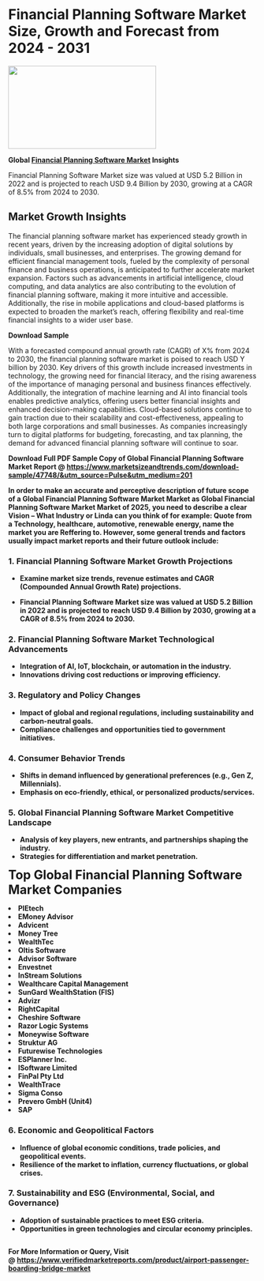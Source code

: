 <H1>Financial Planning Software Market Size, Growth and Forecast from 2024 - 2031</H1><img class="aligncenter size-medium wp-image-584254" src="https://thirdeyenews.in/wp-content/uploads/2024/09/Global-Market-Research-300x168.jpeg" alt="" width="300" height="168" /><p><strong>Global&nbsp;<a href="https://www.marketsizeandtrends.com/download-sample/47748/&amp;utm_source=Pulse&amp;utm_medium=201">Financial Planning Software Market</a> Insights</strong></p><p>Financial Planning Software Market size was valued at USD 5.2 Billion in 2022 and is projected to reach USD 9.4 Billion by 2030, growing at a CAGR of 8.5% from 2024 to 2030.</p><p><h2>Market Growth Insights</h2> <p>The financial planning software market has experienced steady growth in recent years, driven by the increasing adoption of digital solutions by individuals, small businesses, and enterprises. The growing demand for efficient financial management tools, fueled by the complexity of personal finance and business operations, is anticipated to further accelerate market expansion. Factors such as advancements in artificial intelligence, cloud computing, and data analytics are also contributing to the evolution of financial planning software, making it more intuitive and accessible. Additionally, the rise in mobile applications and cloud-based platforms is expected to broaden the market’s reach, offering flexibility and real-time financial insights to a wider user base.</p> <p><strong>Download Sample</strong></p> <p>With a forecasted compound annual growth rate (CAGR) of X% from 2024 to 2030, the financial planning software market is poised to reach USD Y billion by 2030. Key drivers of this growth include increased investments in technology, the growing need for financial literacy, and the rising awareness of the importance of managing personal and business finances effectively. Additionally, the integration of machine learning and AI into financial tools enables predictive analytics, offering users better financial insights and enhanced decision-making capabilities. Cloud-based solutions continue to gain traction due to their scalability and cost-effectiveness, appealing to both large corporations and small businesses. As companies increasingly turn to digital platforms for budgeting, forecasting, and tax planning, the demand for advanced financial planning software will continue to soar.</p> <p><strong></p><p><span class=""><strong>Download Full PDF Sample Copy of Global Financial Planning Software Market Report</strong> @ <a href="https://www.marketsizeandtrends.com/download-sample/47748/&amp;utm_source=Pulse&amp;utm_medium=201" target="_blank">https://www.marketsizeandtrends.com/download-sample/47748/&amp;utm_source=Pulse&amp;utm_medium=201</a></span></p><p>In order to make an accurate and perceptive description of future scope of a Global&nbsp;Financial Planning Software Market Market as Global&nbsp;Financial Planning Software Market Market of 2025, you need to describe a clear Vision &ndash; What Industry or Linda can you think of for example: Quote from a Technology, healthcare, automotive, renewable energy, name the market you are Reffering to. However, some general trends and factors usually impact market reports and their future outlook include:</p><h3>1.&nbsp;<strong>Financial Planning Software Market Growth Projections</strong></h3><ul><li>Examine market size trends, revenue estimates and CAGR (Compounded Annual Growth Rate) projections.</li><li><p>Financial Planning Software Market size was valued at USD 5.2 Billion in 2022 and is projected to reach USD 9.4 Billion by 2030, growing at a CAGR of 8.5% from 2024 to 2030.</p></li></ul><h3>2.&nbsp;<strong>Financial Planning Software Market Technological Advancements</strong></h3><ul><li>Integration of AI, IoT, blockchain, or automation in the industry.</li><li>Innovations driving cost reductions or improving efficiency.</li></ul><h3>3.&nbsp;<strong>Regulatory and Policy Changes</strong></h3><ul><li>Impact of global and regional regulations, including sustainability and carbon-neutral goals.</li><li>Compliance challenges and opportunities tied to government initiatives.</li></ul><h3>4.&nbsp;<strong>Consumer Behavior Trends</strong></h3><ul><li>Shifts in demand influenced by generational preferences (e.g., Gen Z, Millennials).</li><li>Emphasis on eco-friendly, ethical, or personalized products/services.</li></ul><h3>5.&nbsp;<strong>Global Financial Planning Software Market Competitive Landscape</strong></h3><ul><li>Analysis of key players, new entrants, and partnerships shaping the industry.</li><li>Strategies for differentiation and market penetration.</li></ul><p data-pm-slice="1 1 []"><span style="color: inherit; font-family: inherit; font-size: 25px;">Top Global Financial Planning Software Market Companies</span></p><div class="" data-test-id=""><p><li>PIEtech</li><li> EMoney Advisor</li><li> Advicent</li><li> Money Tree</li><li> WealthTec</li><li> Oltis Software</li><li> Advisor Software</li><li> Envestnet</li><li> InStream Solutions</li><li> Wealthcare Capital Management</li><li> SunGard WealthStation (FIS)</li><li> Advizr</li><li> RightCapital</li><li> Cheshire Software</li><li> Razor Logic Systems</li><li> Moneywise Software</li><li> Struktur AG</li><li> Futurewise Technologies</li><li> ESPlanner Inc.</li><li> ISoftware Limited</li><li> FinPal Pty Ltd</li><li> WealthTrace</li><li> Sigma Conso</li><li> Prevero GmbH (Unit4)</li><li> SAP</li></p></div><h3>6.&nbsp;<strong>Economic and Geopolitical Factors</strong></h3><ul><li>Influence of global economic conditions, trade policies, and geopolitical events.</li><li>Resilience of the market to inflation, currency fluctuations, or global crises.</li></ul><h3>7.&nbsp;<strong>Sustainability and ESG (Environmental, Social, and Governance)</strong></h3><ul><li>Adoption of sustainable practices to meet ESG criteria.</li><li>Opportunities in green technologies and circular economy principles.</li></ul><h2><strong style="font-size: 14px;">For More Information or Query, Visit @&nbsp;</strong><a style="background-color: #ffffff; font-size: 14px;" href="https://www.marketsizeandtrends.com/report/financial-planning-software-market/" target="_blank">https://www.verifiedmarketreports.com/product/airport-passenger-boarding-bridge-market</a></h2>
